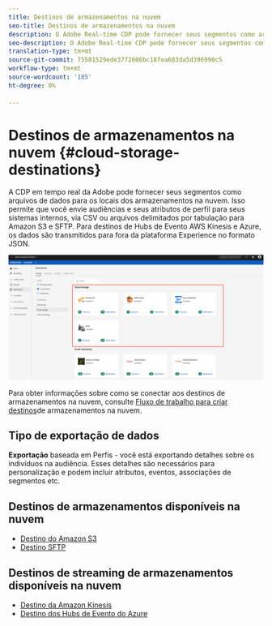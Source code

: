 ```yaml
---
title: Destinos de armazenamentos na nuvem
seo-title: Destinos de armazenamentos na nuvem
description: O Adobe Real-time CDP pode fornecer seus segmentos como arquivos de dados para os locais do armazenamento em nuvem Amazon S3, AWS Kinesis, do Azure Evento Hubs ou SFTP.
seo-description: O Adobe Real-time CDP pode fornecer seus segmentos como arquivos de dados para os locais do armazenamento em nuvem Amazon S3, AWS Kinesis, do Azure Evento Hubs ou SFTP.
translation-type: tm+mt
source-git-commit: 75581529ede3772606bc18fea683da5d396996c5
workflow-type: tm+mt
source-wordcount: '185'
ht-degree: 0%

---
```



# Destinos de armazenamentos na nuvem {#cloud-storage-destinations}

A CDP em tempo real da Adobe pode fornecer seus segmentos como arquivos de dados para os locais dos armazenamentos na nuvem. Isso permite que você envie audiências e seus atributos de perfil para seus sistemas internos, via CSV ou arquivos delimitados por tabulação para Amazon S3 e SFTP. Para destinos de Hubs de Evento AWS Kinesis e Azure, os dados são transmitidos para fora da plataforma Experience no formato JSON.

![Destinos de armazenamentos da Adobe Cloud](/help/rtcdp/destinations/assets/cloud-storage-destinations.png)

Para obter informações sobre como se conectar aos destinos de armazenamentos na nuvem, consulte [Fluxo de trabalho para criar destinos](/help/rtcdp/destinations/cloud-storage-destinations-workflow.md)de armazenamentos na nuvem.

## Tipo de exportação de dados

**Exportação** baseada em Perfis - você está exportando detalhes sobre os indivíduos na audiência. Esses detalhes são necessários para personalização e podem incluir atributos, eventos, associações de segmentos etc.

## Destinos de armazenamentos disponíveis na nuvem

* [Destino do Amazon S3](/help/rtcdp/destinations/amazon-s3-destination.md)
* [Destino SFTP](/help/rtcdp/destinations/sftp-destination.md)

## Destinos de streaming de armazenamentos disponíveis na nuvem

* [Destino da Amazon Kinesis](/help/rtcdp/destinations/amazon-kinesis-destination.md)
* [Destino dos Hubs de Evento do Azure](/help/rtcdp/destinations/azure-event-hubs-destination.md)